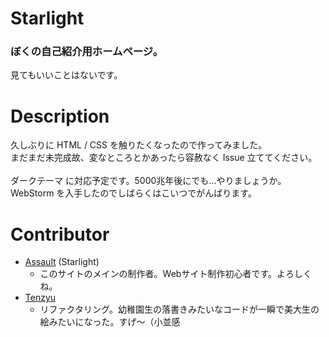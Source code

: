 # Starlight
### ぼくの自己紹介用ホームページ。<br>

見てもいいことはないです。

# Description

久しぶりに HTML / CSS を触りたくなったので作ってみました。<br>
まだまだ未完成故、変なところとかあったら容赦なく Issue 立ててください。<br>
<br>
ダークテーマ に対応予定です。5000兆年後にでも...やりましょうか。<br>
WebStorm を入手したのでしばらくはこいつでがんばります。
# Contributor
- [Assault](https://github.com/Assault-8448) (Starlight)
  - このサイトのメインの制作者。Webサイト制作初心者です。よろしくね。
- [Tenzyu](https://github.com/Tenzyu)
  - リファクタリング。幼稚園生の落書きみたいなコードが一瞬で美大生の絵みたいになった。すげ～（小並感
